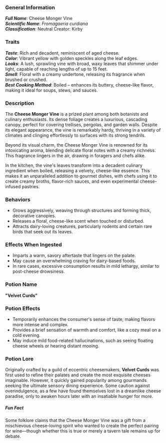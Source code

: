 ### General Information

_**Full Name**_: Cheese Monger Vine  
_**Scientific Name**_: _Fromagaeria curdiana_  
_**Classification**_: Neutral
Creator: Kirby
### Traits

_**Taste**_: Rich and decadent, reminiscent of aged cheese.  
_**Color**_: Vibrant yellow with golden speckles along the leaf edges.  
_**Looks**_: A lush, sprawling vine with broad, waxy leaves that shimmer under light, capable of reaching lengths of up to 15 feet.  
_**Smell**_: Floral with a creamy undertone, releasing its fragrance when brushed or crushed.  
_**Best Cooking Method**_: Boiled – enhances its buttery, cheese-like flavor, making it ideal for soups, stews, and sauces.

### Description

The **Cheese Monger Vine** is a prized plant among both botanists and culinary enthusiasts. Its dense foliage creates a luxurious, cascading canopy, perfect for covering trellises, pergolas, and garden walls. Despite its elegant appearance, the vine is remarkably hardy, thriving in a variety of climates and clinging effortlessly to surfaces with its strong tendrils.

Beyond its visual charm, the Cheese Monger Vine is renowned for its intoxicating aroma, blending delicate floral notes with a creamy richness. This fragrance lingers in the air, drawing in foragers and chefs alike.

In the kitchen, the vine's leaves transform into a decadent culinary ingredient when boiled, releasing a velvety, cheese-like essence. This makes it an unparalleled addition to gourmet dishes, with chefs using it to create creamy broths, flavor-rich sauces, and even experimental cheese-infused pastries.

### Behaviors

- Grows aggressively, weaving through structures and forming thick, decorative canopies.
- Releases a floral, cheese-like scent when touched or disturbed.
- Attracts dairy-loving creatures, particularly rodents and certain rare birds that seek out its leaves.

### Effects When Ingested

- Imparts a warm, savory aftertaste that lingers on the palate.
- May cause an overwhelming craving for dairy-based foods.
- In rare cases, excessive consumption results in mild lethargy, similar to post-cheese drowsiness.

### Potion Name

**"Velvet Curds"**

### Potion Effects

- Temporarily enhances the consumer's sense of taste, making flavors more intense and complex.
- Provides a brief sensation of warmth and comfort, like a cozy meal on a cold evening.
- May induce mild food-related hallucinations, such as seeing floating cheese wheels or hearing distant mooing.

### Potion Lore

Originally crafted by a guild of eccentric cheesemakers, **Velvet Curds** was first used to refine their palates and create the most exquisite cheeses imaginable. However, it quickly gained popularity among gourmands seeking the ultimate sensory dining experience. Some caution against overindulgence, as a few have found themselves lost in a dreamlike cheese paradise, only to awaken hours later with an insatiable hunger for more.

##### Fun Fact

Some folklore claims that the Cheese Monger Vine was a gift from a mischievous cheese-loving spirit who wanted to create the perfect pairing for wine—though whether this is true or merely a tavern tale remains up for debate.